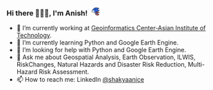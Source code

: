 ### Hi there 👋🙏🏻, I'm Anish! <img src="giphy.gif" width="30">

- 🔭 I’m currently working at [Geoinformatics Center-Asian Institute of Technology](http://geoinfo.ait.ac.th/).
- 🌱 I’m currently learning Python and Google Earth Engine.
- 🤔 I’m looking for help with Python and Google Earth Engine.
- 💬 Ask me about Geospatial Analysis, Earth Observation, ILWIS, RiskChanges, Natural Hazards and Disaster Risk Reduction, Multi-Hazard Risk Assessment. 
- 📫 How to reach me: LinkedIn [@shakyaanice](https://www.linkedin.com/in/anish-ratna-shakya-47234a121/)

<!--
**shakyaanice/shakyaanice** is a ✨ _special_ ✨ repository because its `README.md` (this file) appears on your GitHub profile.

Here are some ideas to get you started:

- 🔭 I’m currently working on ...
- 🌱 I’m currently learning ...
- 👯 I’m looking to collaborate on ...
- 🤔 I’m looking for help with ...
- 💬 Ask me about ...
- 📫 How to reach me: ...
- 😄 Pronouns: ...
- ⚡ Fun fact: ...
-->
